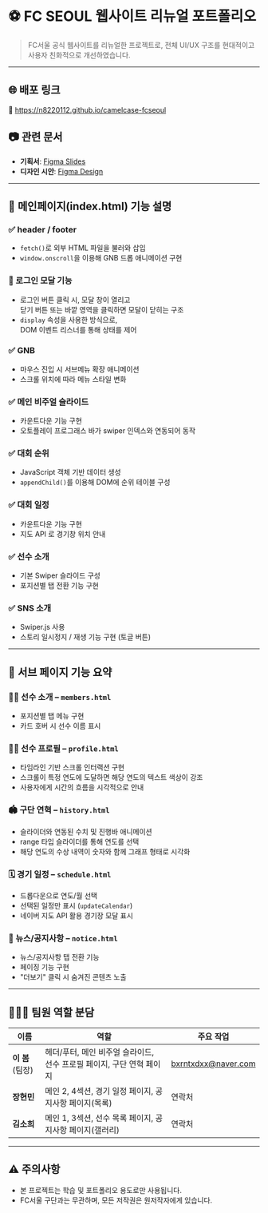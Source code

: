 
# ⚽ FC SEOUL 웹사이트 리뉴얼 포트폴리오

> FC서울 공식 웹사이트를 리뉴얼한 프로젝트로, 전체 UI/UX 구조를 현대적이고 사용자 친화적으로 개선하였습니다.

---

## 🌐 배포 링크  
🔗 https://n8220112.github.io/camelcase-fcseoul

## 📷 관련 문서

- **기획서**: [Figma Slides](https://www.figma.com/slides/mgo5Ms3fR81sEVMTgjBJJl/FC%EC%84%9C%EC%9A%B8-%EB%A6%AC%EB%89%B4%EC%96%BC--%EA%B8%B0%ED%9A%8D%EC%84%9C-?node-id=2243-606&t=nksUVRPgmEzucCAg-1)
- **디자인 시안**: [Figma Design](https://www.figma.com/design/edeRTJ9wCZQQcriQp9ipWM/FC-SEOUL-%EB%A6%AC%EB%89%B4%EC%96%BC--%EC%8A%A4%ED%86%A0%EB%A6%AC%EB%B3%B4%EB%93%9C-?node-id=131-2755&t=IEFCSoxTUYbqMbbS-1)

---

## 🧩 메인페이지(index.html) 기능 설명

### ✅ header / footer
- `fetch()`로 외부 HTML 파일을 불러와 삽입
- `window.onscroll`을 이용해 GNB 드롭 애니메이션 구현

### 🔐 로그인 모달 기능

- 로그인 버튼 클릭 시, 모달 창이 열리고  
  닫기 버튼 또는 바깥 영역을 클릭하면 모달이 닫히는 구조
- `display` 속성을 사용한 방식으로,  
  DOM 이벤트 리스너를 통해 상태를 제어

### ✅ GNB
- 마우스 진입 시 서브메뉴 확장 애니메이션
- 스크롤 위치에 따라 메뉴 스타일 변화

### ✅ 메인 비주얼 슬라이드
- 카운트다운 기능 구현
- 오토플레이 프로그래스 바가 swiper 인덱스와 연동되어 동작

### ✅ 대회 순위
- JavaScript 객체 기반 데이터 생성
- `appendChild()`를 이용해 DOM에 순위 테이블 구성

### ✅ 대회 일정
- 카운트다운 기능 구현
- 지도 API 로 경기창 위치 안내

### ✅ 선수 소개
- 기본 Swiper 슬라이드 구성
- 포지션별 탭 전환 기능 구현

### ✅ SNS 소개
- Swiper.js 사용
- 스토리 일시정지 / 재생 기능 구현 (토글 버튼)

---

## 📄 서브 페이지 기능 요약

### 🏃‍♂️ 선수 소개 – `members.html`
- 포지션별 탭 메뉴 구현
- 카드 호버 시 선수 이름 표시

### 🧑‍🏫 선수 프로필 – `profile.html`
- 타임라인 기반 스크롤 인터랙션 구현
- 스크롤이 특정 연도에 도달하면 해당 연도의 텍스트 색상이 강조
- 사용자에게 시간의 흐름을 시각적으로 안내

### 🏟️ 구단 연혁 – `history.html`
- 슬라이더와 연동된 수치 및 진행바 애니메이션
- range 타입 슬라이더를 통해 연도를 선택
- 해당 연도의 수상 내역이 숫자와 함께 그래프 형태로 시각화

### 🗓️ 경기 일정 – `schedule.html`
- 드롭다운으로 연도/월 선택
- 선택된 일정만 표시 (`updateCalendar`)
- 네이버 지도 API 활용 경기장 모달 표시

### 📢 뉴스/공지사항 – `notice.html`
- 뉴스/공지사항 탭 전환 기능
- 페이징 기능 구현
- "더보기" 클릭 시 숨겨진 콘텐츠 노출

---

## 🧑‍🤝‍🧑 팀원 역할 분담

| 이름 | 역할 | 주요 작업 |
|------|------|-----------|
| **이 봄** (팀장) | 헤더/푸터, 메인 비주얼 슬라이드, 선수 프로필 페이지, 구단 연혁 페이지 | bxrntxdxx@naver.com |
| **장현민** | 메인 2, 4섹션, 경기 일정 페이지, 공지사항 페이지(목록) | 연락처 |
| **김소희** | 메인 1, 3섹션, 선수 목록 페이지, 공지사항 페이지(갤러리) | 연락처 |

---

## ⚠️ 주의사항

- 본 프로젝트는 학습 및 포트폴리오 용도로만 사용됩니다.
- FC서울 구단과는 무관하며, 모든 저작권은 원저작자에게 있습니다.
